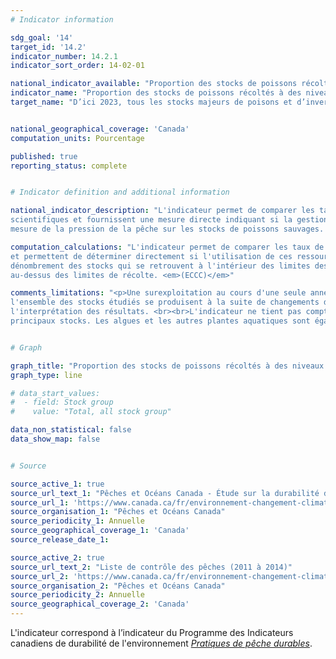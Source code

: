 ```yaml
---
# Indicator information

sdg_goal: '14'
target_id: '14.2'
indicator_number: 14.2.1
indicator_sort_order: 14-02-01

national_indicator_available: "Proportion des stocks de poissons récoltés à des niveaux considérés durables"
indicator_name: "Proportion des stocks de poissons récoltés à des niveaux considérés durables"
target_name: "D’ici 2023, tous les stocks majeurs de poisons et d’invertébrés sont gérés et récoltés à des niveaux considérés durables, partant de 96 % en 2016"


national_geographical_coverage: 'Canada'
computation_units: Pourcentage

published: true
reporting_status: complete


# Indicator definition and additional information

national_indicator_description: "L'indicateur permet de comparer les taux de récolte avec les limites de récolte établies. Ces limites sont fondées sur des données 
scientifiques et fournissent une mesure directe indiquant si la gestion de l'utilisation de ces ressources respecte les limites des écosystèmes. Cela constitue une 
mesure de la pression de la pêche sur les stocks de poissons sauvages. <em>Environnement et Changement climatique Canada (ECCC)</em>"

computation_calculations: "L'indicateur permet de comparer les taux de récolte avec les limites de récolte. Ces limites sont fondées sur des données scientifiques 
et permettent de déterminer directement si l'utilisation de ces ressources est gérée à l'intérieur des limites de l'écosystème. L'indicateur est un simple 
dénombrement des stocks qui se retrouvent à l'intérieur des limites des niveaux d'exploitation de référence, à l'intérieur des autres limites de récolte ou 
au-dessus des limites de récolte. <em>(ECCC)</em>"

comments_limitations: "<p>Une surexploitation au cours d'une seule année ne signifie pas qu'un stock fait l'objet d'une pêche non durable. Cela entraîne plutôt une intervention de gestion. Par exemple, les stocks gérés par l'entremise de quotas sont assujettis à la conciliation des quotas, ce qui signifie que toute surexploitation d'un stock pendant une année est déduite de la limite de récolte établie pour l'année suivante. <br><br>L'Étude sur la durabilité des pêches contient les meilleurs renseignements disponibles. Comme les océans sont vastes et profonds et que les poissons se déplacent entre les habitats, leurs populations sont difficiles à surveiller. <br><br>L'étude résume les renseignements sur une grande variété d'espèces, de régimes de gestion, de types de pêche, de régions géographiques et de contextes socio-économiques. De petits changements dans 
l'ensemble des stocks étudiés se produisent à la suite de changements dans l'évaluation ou la gestion des stocks. Il convient d'en tenir compte dans 
l'interprétation des résultats. <br><br>L'indicateur ne tient pas compte des stocks faisant l'objet d'une pêche s'ils ne répondent pas aux critères des 
principaux stocks. Les algues et les autres plantes aquatiques sont également exclues. <em>(ECCC)</em></p>"


# Graph 

graph_title: "Proportion des stocks de poissons récoltés à des niveaux considérés durables"
graph_type: line

# data_start_values:
#  - field: Stock group
#    value: "Total, all stock group"

data_non_statistical: false
data_show_map: false


# Source

source_active_1: true
source_url_text_1: "Pêches et Océans Canada - Étude sur la durabilité des pêches (2015 à 2019)"
source_url_1: 'https://www.canada.ca/fr/environnement-changement-climatique/services/indicateurs-environnementaux/pratiques-peche-durables.html'
source_organisation_1: "Pêches et Océans Canada"
source_periodicity_1: Annuelle
source_geographical_coverage_1: 'Canada'
source_release_date_1:

source_active_2: true
source_url_text_2: "Liste de contrôle des pêches (2011 à 2014)"
source_url_2: 'https://www.canada.ca/fr/environnement-changement-climatique/services/indicateurs-environnementaux/pratiques-peche-durables.html'
source_organisation_2: "Pêches et Océans Canada"
source_periodicity_2: Annuelle
source_geographical_coverage_2: 'Canada'
---
```

L'indicateur correspond à l’indicateur du Programme des Indicateurs canadiens de durabilité de l'environnement <a href="https://www.canada.ca/fr/environnement-changement-climatique/services/indicateurs-environnementaux/pratiques-peche-durables.html"> <em>Pratiques de pêche durables</em></a>.
